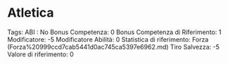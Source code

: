 # Atletica

Tags: ABI
: No
Bonus Competenza: 0
Bonus Competenza di Riferimento: 1
Modificatore: -5
Modificatore  Abilità: 0
Statistica di riferimento: Forza (Forza%20999ccd7cab5441d0ac745ca5397e6962.md)
Tiro Salvezza: -5
Valore di riferimento: 0